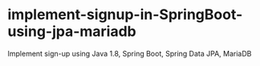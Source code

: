 # implement-signup-in-SpringBoot-using-jpa-mariadb
Implement sign-up using Java 1.8, Spring Boot, Spring Data JPA, MariaDB
